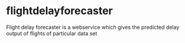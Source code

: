 # flightdelayforecaster
Flight delay forecaster is a webservice which gives the predicted delay output of flights of particular data set

